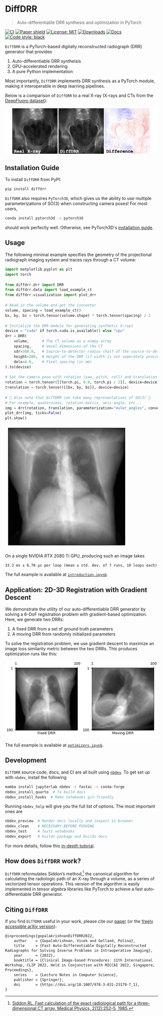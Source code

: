 DiffDRR
================

> Auto-differentiable DRR synthesis and optimization in PyTorch

[![CI](https://github.com/eigenvivek/DiffDRR/actions/workflows/test.yaml/badge.svg)](https://github.com/eigenvivek/DiffDRR/actions/workflows/test.yaml)
[![Paper shield](https://img.shields.io/badge/arXiv-2208.12737-red.svg)](https://arxiv.org/abs/2208.12737)
[![License: MIT](https://img.shields.io/badge/License-MIT-blue.svg)](LICENSE)
[![Downloads](https://static.pepy.tech/personalized-badge/diffdrr?period=total&units=none&left_color=grey&right_color=blue&left_text=downloads)](https://pepy.tech/project/diffdrr)
[![Docs](https://github.com/eigenvivek/DiffDRR/actions/workflows/deploy.yaml/badge.svg)](https://vivekg.dev/DiffDRR/)
[![Code style: black](https://img.shields.io/badge/Code%20style-black-black.svg)](https://github.com/psf/black)

`DiffDRR` is a PyTorch-based digitally reconstructed radiograph (DRR) generator that provides

1. Auto-differentiable DRR syntheisis
2. GPU-accelerated rendering
3. A pure Python implementation

Most importantly, `DiffDRR` implements DRR synthesis as a PyTorch module, making it interoperable in deep learning pipelines.

Below is a comparison of `DiffDRR` to a real X-ray (X-rays and CTs from the [DeepFluoro dataset](https://github.com/rg2/DeepFluoroLabeling-IPCAI2020)):

![`DiffDRR` rendered from the same camera pose as a real X-ray.](notebooks/index_files/deepfluoro.png)

## Installation Guide

To install `DiffDRR` from PyPI:
```zsh
pip install diffdrr
```

`DiffDRR` also requires `PyTorch3D`, which gives us the ability to use multiple parameterizations of SO(3) when constructing camera poses! For most users,
```zsh
conda install pytorch3d -c pytorch3d
```
should work perfectly well. Otherwise, see PyTorch3D's [installation guide](https://github.com/facebookresearch/pytorch3d/blob/main/INSTALL.md).

## Usage

The following minimal example specifies the geometry of the projectional radiograph imaging system and traces rays through a CT volume:

``` python
import matplotlib.pyplot as plt
import torch

from diffdrr.drr import DRR
from diffdrr.data import load_example_ct
from diffdrr.visualization import plot_drr

# Read in the volume and get the isocenter
volume, spacing = load_example_ct()
bx, by, bz = torch.tensor(volume.shape) * torch.tensor(spacing) / 2

# Initialize the DRR module for generating synthetic X-rays
device = "cuda" if torch.cuda.is_available() else "cpu"
drr = DRR(
    volume,      # The CT volume as a numpy array
    spacing,     # Voxel dimensions of the CT
    sdr=300.0,   # Source-to-detector radius (half of the source-to-detector distance)
    height=200,  # Height of the DRR (if width is not seperately provided, the generated image is square)
    delx=4.0,    # Pixel spacing (in mm)
).to(device)

# Set the camera pose with rotation (yaw, pitch, roll) and translation (x, y, z)
rotation = torch.tensor([[torch.pi, 0.0, torch.pi / 2]], device=device)
translation = torch.tensor([[bx, by, bz]], device=device)

# 📸 Also note that DiffDRR can take many representations of SO(3) 📸
# For example, quaternions, rotation matrix, axis-angle, etc...
img = drr(rotation, translation, parameterization="euler_angles", convention="ZYX")
plot_drr(img, ticks=False)
plt.show()
```

![](notebooks/index_files/figure-commonmark/cell-2-output-1.png)

On a single NVIDIA RTX 2080 Ti GPU, producing such an image takes

    33.3 ms ± 6.78 µs per loop (mean ± std. dev. of 7 runs, 10 loops each)

The full example is available at
[`introduction.ipynb`](https://vivekg.dev/DiffDRR/tutorials/introduction.html).

## Application: 2D-3D Registration with Gradient Descent

We demonstrate the utility of our auto-differentiable DRR generator by
solving a 6-DoF registration problem with gradient-based optimization.
Here, we generate two DRRs:

1.  A fixed DRR from a set of ground truth parameters
2.  A moving DRR from randomly initialized parameters

To solve the registration problem, we use gradient descent to maximize
an image loss similarity metric between the two DRRs. This produces
optimization runs like this:

![](experiments/registration.gif)

The full example is available at
[`optimizers.ipynb`](https://vivekg.dev/DiffDRR/tutorials/optimizers.html).

## Development

`DiffDRR` source code, docs, and CI are all built using
[`nbdev`](https://nbdev.fast.ai/). To get set up with `nbdev`, install
the following

``` zsh
mamba install jupyterlab nbdev -c fastai -c conda-forge 
nbdev_install_quarto  # To build docs
nbdev_install_hooks  # Make notebooks git-friendly
```

Running `nbdev_help` will give you the full list of options. The most
important ones are

``` zsh
nbdev_preview  # Render docs locally and inspect in browser
nbdev_clean    # NECESSARY BEFORE PUSHING
nbdev_test     # tests notebooks
nbdev_export   # builds package and builds docs
```

For more details, follow this [in-depth
tutorial](https://nbdev.fast.ai/tutorials/tutorial.html).

## How does `DiffDRR` work?

`DiffDRR` reformulates Siddon’s method,[^1] the
canonical algorithm for calculating the radiologic path of an X-ray
through a volume, as a series of vectorized tensor operations. This
version of the algorithm is easily implemented in tensor algebra
libraries like PyTorch to achieve a fast auto-differentiable DRR
generator.

[^1]: [Siddon RL. Fast calculation of
the exact radiological path for a three-dimensional CT array. Medical
Physics, 2(12):252–5, 1985.](https://doi.org/10.1118/1.595715)

## Citing `DiffDRR`

If you find `DiffDRR` useful in your work, please cite our
[paper](https://doi.org/10.1007/978-3-031-23179-7_1) (or the [freely
accessible arXiv version](https://arxiv.org/abs/2208.12737)):

    @inproceedings{gopalakrishnanDiffDRR2022,
        author    = {Gopalakrishnan, Vivek and Golland, Polina},
        title     = {Fast Auto-Differentiable Digitally Reconstructed Radiographs for Solving Inverse Problems in Intraoperative Imaging},
        year      = {2022},
        booktitle = {Clinical Image-based Procedures: 11th International Workshop, CLIP 2022, Held in Conjunction with MICCAI 2022, Singapore, Proceedings},
        series    = {Lecture Notes in Computer Science},
        publisher = {Springer},
        doi       = {https://doi.org/10.1007/978-3-031-23179-7_1},
    }
